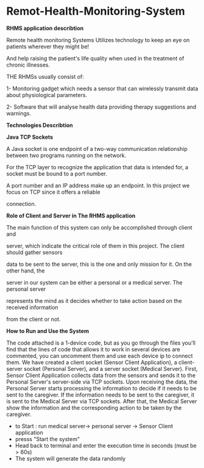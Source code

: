 # Remot-Health-Monitoring-System








**RHMS application describtion**

Remote health monitoring Systems Utilizes technology to keep an eye on patients wherever they might be!

And help raising the patient's life quality when used in the treatment of chronic illnesses.

THE RHMSs usually consist of:

1- Monitoring gadget which needs a sensor that can wirelessly transmit data about physiological parameters.

2- Software that will analyse health data providing therapy suggestions and warnings.


**Technologies Describtion**

**Java TCP Sockets**

A Java socket is one endpoint of a two-way communication relationship between two programs running on the network.

For the TCP layer to recognize the application that data is intended for, a socket must be bound to a port number.

A port number and an IP address make up an endpoint. In this project we focus on TCP since it offers a reliable

connection.


**Role of Client and Server in The RHMS application**

The main function of this system can only be accomplished through client and

server, which indicate the critical role of them in this project. The client should gather sensors

data to be sent to the server, this is the one and only mission for it. On the other hand, the

server in our system can be either a personal or a medical server. The personal server

represents the mind as it decides whether to take action based on the received information

from the client or not.


**How to Run and Use the System**
 
The code attached is a 1-device code, but as you go through the files you'll find that the lines of code 
that allows it to work in several devices are commented, you can uncomment them and use each device ip to connect 
them.
We have created a client socket (Sensor Client Application), a client-server socket (Personal Server), and a server socket (Medical Server).
First, Sensor Client Application collects data from the sensors and sends it to the Personal Server's server-side via TCP sockets. 
Upon receiving the data, the Personal Server starts processing the information to decide if it needs to be sent to the caregiver.
If the information needs to be sent to the caregiver, it is sent to the Medical Server via TCP sockets. After that,
the Medical Server show the information and the corresponding action to be taken by the caregiver.

* to Start : run medical server-> personal server -> Sensor Client application 
* presss "Start the system" 
* Head back to terminal and enter the execution time in seconds (must be > 60s)
* The system will generate the data randomly
